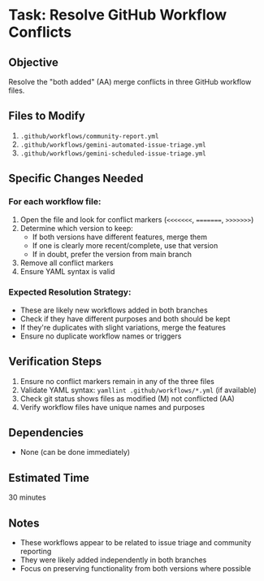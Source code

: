 # Task: Resolve GitHub Workflow Conflicts

## Objective

Resolve the "both added" (AA) merge conflicts in three GitHub workflow files.

## Files to Modify

1. `.github/workflows/community-report.yml`
2. `.github/workflows/gemini-automated-issue-triage.yml`
3. `.github/workflows/gemini-scheduled-issue-triage.yml`

## Specific Changes Needed

### For each workflow file:

1. Open the file and look for conflict markers (`<<<<<<<`, `=======`, `>>>>>>>`)
2. Determine which version to keep:
   - If both versions have different features, merge them
   - If one is clearly more recent/complete, use that version
   - If in doubt, prefer the version from main branch
3. Remove all conflict markers
4. Ensure YAML syntax is valid

### Expected Resolution Strategy:

- These are likely new workflows added in both branches
- Check if they have different purposes and both should be kept
- If they're duplicates with slight variations, merge the features
- Ensure no duplicate workflow names or triggers

## Verification Steps

1. Ensure no conflict markers remain in any of the three files
2. Validate YAML syntax: `yamllint .github/workflows/*.yml` (if available)
3. Check git status shows files as modified (M) not conflicted (AA)
4. Verify workflow files have unique names and purposes

## Dependencies

- None (can be done immediately)

## Estimated Time

30 minutes

## Notes

- These workflows appear to be related to issue triage and community reporting
- They were likely added independently in both branches
- Focus on preserving functionality from both versions where possible
